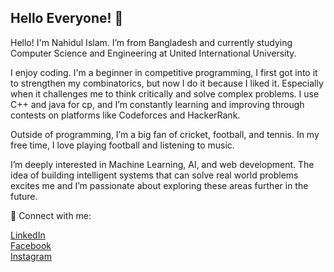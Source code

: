 ## Hello Everyone! 👋 

Hello! I'm Nahidul Islam. I’m from Bangladesh and currently studying Computer Science and Engineering at United International University. 

I enjoy coding. I'm a beginner in competitive programming, I first got into it to strengthen my combinatorics, but now I do it because I liked it. Especially when it challenges me to think critically and solve complex problems. I use C++ and java for cp, and I’m constantly learning and improving through contests on platforms like Codeforces and HackerRank. 

Outside of programming, I’m a big fan of cricket, football, and tennis. In my free time, I love playing football and listening to music. 

I’m deeply interested in Machine Learning, AI, and web development. The idea of building intelligent systems that can solve real world problems excites me and I’m passionate about exploring these areas further in the future. 

🔗 Connect with me:

[LinkedIn](https://www.linkedin.com/in/nahidul-islam-730139339)  
[Facebook](https://www.facebook.com/share/1EdVz9yt64/)  
[Instagram](https://www.instagram.com/nahidul3732)  
